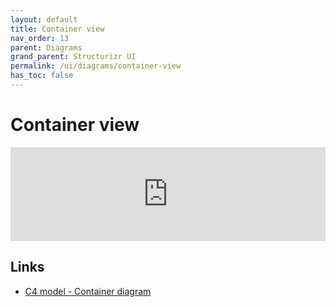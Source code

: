 ```yaml
---
layout: default
title: Container view
nav_order: 13
parent: Diagrams
grand_parent: Structurizr UI
permalink: /ui/diagrams/container-view
has_toc: false
---
```


# Container view

<iframe id="myEmbeddedDiagram" src="https://structurizr.com/embed/36141?diagram=Containers&diagramSelector=false&iframe=myEmbeddedDiagram" width="100%" marginwidth="0" marginheight="0" frameborder="0" scrolling="no" allowfullscreen="true"></iframe>

<script type="text/javascript" src="https://static.structurizr.com/js/structurizr-embed.js"></script>

## Links

 - [C4 model - Container diagram](https://c4model.com/#ContainerDiagram)

